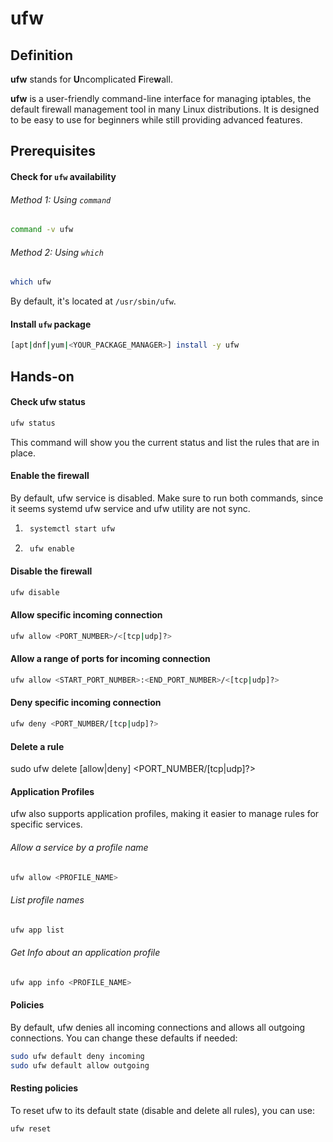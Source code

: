 # ufw

## Definition

**ufw** stands for **U**ncomplicated **F**ire**w**all.

**ufw** is a user-friendly command-line interface for managing iptables, the default firewall management tool in many Linux distributions. It is designed to be easy to use for beginners while still providing advanced features.

## Prerequisites

#### Check for `ufw` availability

###### Method 1: Using `command`
```bash
command -v ufw
```

###### Method 2: Using `which`
```bash
which ufw
```

By default, it's located at `/usr/sbin/ufw`.

#### Install `ufw` package
```bash
[apt|dnf|yum|<YOUR_PACKAGE_MANAGER>] install -y ufw
```

## Hands-on
#### Check ufw status
```bash
ufw status
```
This command will show you the current status and list the rules that are in place.

#### Enable the firewall

By default, ufw service is disabled.
Make sure to run both commands, since it seems systemd ufw service and ufw utility are not sync.
1. ```bash
    systemctl start ufw
   ```
2. ```bash
    ufw enable
   ```

#### Disable the firewall
```bash
ufw disable
```

#### Allow specific incoming connection
```bash
ufw allow <PORT_NUMBER>/<[tcp|udp]?>
```

#### Allow a range of ports for incoming connection
```bash
ufw allow <START_PORT_NUMBER>:<END_PORT_NUMBER>/<[tcp|udp]?>
```

#### Deny specific incoming connection
```bash
ufw deny <PORT_NUMBER/[tcp|udp]?>
```


#### Delete a rule
sudo ufw delete [allow|deny] <PORT_NUMBER/[tcp|udp]?>

#### Application Profiles
ufw also supports application profiles, making it easier to manage rules for specific services.
###### Allow a service by a profile name
```bash
ufw allow <PROFILE_NAME>
```
###### List profile names
```bash
ufw app list
```
###### Get Info about an application profile
```bash
ufw app info <PROFILE_NAME>
```

#### Policies
By default, ufw denies all incoming connections and allows all outgoing connections.
You can change these defaults if needed:
```bash
sudo ufw default deny incoming
sudo ufw default allow outgoing
```

#### Resting policies
To reset ufw to its default state (disable and delete all rules), you can use:
```bash
ufw reset
```